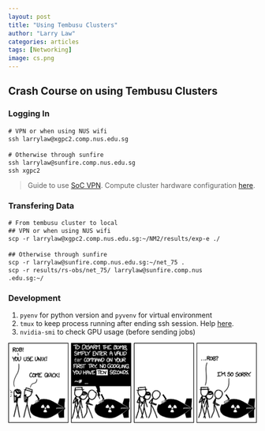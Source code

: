 ```yaml
---
layout: post
title: "Using Tembusu Clusters"
author: "Larry Law"
categories: articles
tags: [Networking]
image: cs.png
---
```

## Crash Course on using Tembusu Clusters
### Logging In
```
# VPN or when using NUS wifi
ssh larrylaw@xgpc2.comp.nus.edu.sg

# Otherwise through sunfire
ssh larrylaw@sunfire.comp.nus.edu.sg
ssh xgpc2
```

> Guide to use [SoC VPN](https://dochub.comp.nus.edu.sg/cf/guides/network/vpn). Compute cluster hardware configuration [here](https://dochub.comp.nus.edu.sg/cf/guides/compute-cluster/hardware).

### Transfering Data
```
# From tembusu cluster to local 
## VPN or when using NUS wifi
scp -r larrylaw@xgpc2.comp.nus.edu.sg:~/NM2/results/exp-e ./

## Otherwise through sunfire
scp -r larrylaw@sunfire.comp.nus.edu.sg:~/net_75 .
scp -r results/rs-obs/net_75/ larrylaw@sunfire.comp.nus
.edu.sg:~/
```

### Development
1. `pyenv` for python version and `pyvenv` for virtual environment
2. `tmux` to keep process running after ending ssh session. Help [here](https://askubuntu.com/questions/8653/how-to-keep-processes-running-after-ending-ssh-session).
3. `nvidia-smi` to check GPU usage (before sending jobs)

![Comic](/assets/img/2021-1-17-tembusu-clusters/comic.png)



